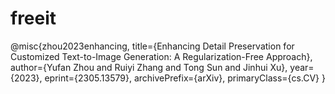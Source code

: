 # freeit
@misc{zhou2023enhancing,
  title={Enhancing Detail Preservation for Customized Text-to-Image Generation: A Regularization-Free Approach}, 
  author={Yufan Zhou and Ruiyi Zhang and Tong Sun and Jinhui Xu},
  year={2023},
  eprint={2305.13579},
  archivePrefix={arXiv},
  primaryClass={cs.CV}
}
